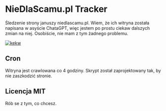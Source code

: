 # NieDlaScamu.pl Tracker
Śledzenie strony januszy niedlascamu.pl.
Wiem, że ich witryna została napisana w asyście ChataGPT, więc jestem po prostu ciekaw dalszych zmian na niej. Osobiście, nie mam z tym żadnego problemu.

[![kekw](https://img.youtube.com/vi/jxo_K7JLZxQ/0.jpg)](https://www.youtube.com/watch?v=jxo_K7JLZxQ)

## Cron
Witryna jest crawlowana co 4 godziny. Skrypt został zaprojektowany tak, by nie zaszkodzić stronie.

## Licencja MIT
Rób se z tym, co chcesz.